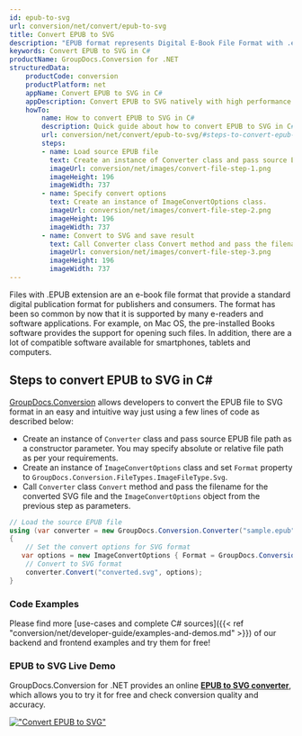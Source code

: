 ```yaml
---
id: epub-to-svg
url: conversion/net/convert/epub-to-svg
title: Convert EPUB to SVG
description: "EPUB format represents Digital E-Book File Format with .epub extension. Learn how to convert EPUB to SVG file programmatically in C# language using GroupDocs.Conversion for .NET library."
keywords: Convert EPUB to SVG in C#
productName: GroupDocs.Conversion for .NET
structuredData:
    productCode: conversion
    productPlatform: net
    appName: Convert EPUB to SVG in C#
    appDescription: Convert EPUB to SVG natively with high performance using C# language and server side GroupDocs.Conversion for .NET APIs, without the use of any software like Microsoft or Open Office.
    howTo:
        name: How to convert EPUB to SVG in C# 
        description: Quick guide about how to convert EPUB to SVG in C# with high performance and accuracy.
        url: conversion/net/convert/epub-to-svg/#steps-to-convert-epub-to-svg-in-c
        steps:
        - name: Load source EPUB file 
          text: Create an instance of Converter class and pass source EPUB file path as a constructor parameter. You may specify absolute or relative file path as per your requirements. 
          imageUrl: conversion/net/images/convert-file-step-1.png
          imageHeight: 196
          imageWidth: 737
        - name: Specify convert options 
          text: Create an instance of ImageConvertOptions class.
          imageUrl: conversion/net/images/convert-file-step-2.png
          imageHeight: 196
          imageWidth: 737
        - name: Convert to SVG and save result 
          text: Call Converter class Convert method and pass the filename for the converted HTML file and the ImageConvertOptions object from the previous step as parameters.
          imageUrl: conversion/net/images/convert-file-step-3.png
          imageHeight: 196
          imageWidth: 737
---
```


Files with .EPUB extension are an e-book file format that provide a standard digital publication format for publishers and consumers. The format has been so common by now that it is supported by many e-readers and software applications. For example, on Mac OS, the pre-installed Books software provides the support for opening such files. In addition, there are a lot of compatible software available for smartphones, tablets and computers.

## Steps to convert EPUB to SVG in C#

[GroupDocs.Conversion](https://products.groupdocs.com/conversion/net) allows developers to convert the EPUB file to SVG format in an easy and intuitive way just using a few lines of code as described below:

* Create an instance of `Converter` class and pass source EPUB file path as a constructor parameter. You may specify absolute or relative file path as per your requirements. 
* Create an instance of `ImageConvertOptions` class and set `Format` property to `GroupDocs.Conversion.FileTypes.ImageFileType.Svg`.
* Call `Converter` class `Convert` method and pass the filename for the converted SVG file and the `ImageConvertOptions` object from the previous step as parameters.

```csharp
// Load the source EPUB file
using (var converter = new GroupDocs.Conversion.Converter("sample.epub"))
{
    // Set the convert options for SVG format
   var options = new ImageConvertOptions { Format = GroupDocs.Conversion.FileTypes.ImageFileType.Svg };
    // Convert to SVG format
    converter.Convert("converted.svg", options);
}
```

### Code Examples

Please find more [use-cases and complete C# sources]({{< ref "conversion/net/developer-guide/examples-and-demos.md" >}}) of our backend and frontend examples and try them for free!

### EPUB to SVG Live Demo

GroupDocs.Conversion for .NET provides an online [**EPUB to SVG converter**](https://products.groupdocs.app/conversion/epub-to-svg), which allows you to try it for free and check conversion quality and accuracy.

[!["Convert EPUB to SVG"](conversion/net/images/convert-to-svg/convert-epub-to-svg.png)](https://products.groupdocs.app/conversion/epub-to-svg)